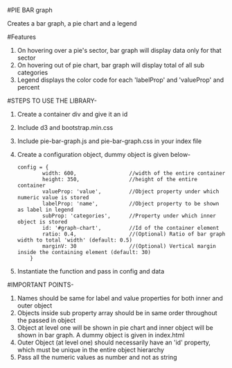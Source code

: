 #PIE BAR graph

Creates a bar graph, a pie chart and a legend

#Features
1. On hovering over a pie's sector, bar graph will display data only for that sector
2. On hovering out of pie chart, bar graph will display total of all sub categories
3. Legend displays the color code for each 'labelProp' and 'valueProp' and percent


#STEPS TO USE THE LIBRARY-
1. Create a container div and give it an id

2. Include d3 and bootstrap.min.css

3. Include pie-bar-graph.js and pie-bar-graph.css in your index file

4. Create a configuration object, dummy object is given below-
	```
    config = {
			width: 600, 				//width of the entire container
			height: 350, 				//height of the entire container
			valueProp: 'value',			//Object property under which numeric value is stored
			labelProp: 'name',			//Object property to be shown as label in legend
			subProp: 'categories',		//Property under which inner object is stored
			id: '#graph-chart',			//Id of the container element
			ratio: 0.4, 				//(Optional) Ratio of bar graph width to total 'width' (default: 0.5)
			marginV: 30					//(Optional) Vertical margin inside the containing element (default: 30)
		}
    ```

5. Instantiate the function and pass in config and data

#IMPORTANT POINTS-
1. Names should be same for label and value properties for both inner and outer object
2. Objects inside sub property array should be in same order throughout the passed in object
3. Object at level one will be shown in pie chart and inner object will be shown in bar graph. A dummy object is given in index.html
4. Outer Object (at level one) should necessarily have an 'id' property, which must be unique in the entire object hierarchy
5. Pass all the numeric values as number and not as string
